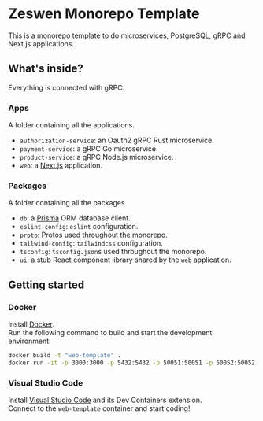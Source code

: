 # Zeswen Monorepo Template

This is a monorepo template to do microservices, PostgreSQL, gRPC and Next.js applications.

## What's inside?
Everything is connected with gRPC.

### Apps
A folder containing all the applications.
- `authorization-service`: an Oauth2 gRPC Rust microservice.
- `payment-service`: a gRPC Go microservice.
- `product-service`: a gRPC Node.js microservice.
- `web`: a [Next.js](https://nextjs.org/) application.

### Packages
A folder containing all the packages
- `db`: a [Prisma](https://www.prisma.io/) ORM database client.
- `eslint-config`: `eslint` configuration.
- `proto`: Protos used throughout the monorepo.
- `tailwind-config`: `tailwindcss` configuration.
- `tsconfig`: `tsconfig.json`s used throughout the monorepo.
- `ui`: a stub React component library shared by the `web` application.

## Getting started

### Docker
Install [Docker](https://www.docker.com/).  
Run the following command to build and start the development environment:
```sh
docker build -t "web-template" .
docker run -it -p 3000:3000 -p 5432:5432 -p 50051:50051 -p 50052:50052 -p 50053:50053 --name "web-template" "web-template"
```

### Visual Studio Code
Install [Visual Studio Code](https://code.visualstudio.com/) and its Dev Containers extension.  
Connect to the `web-template` container and start coding!
